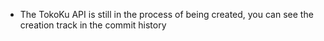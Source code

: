 - The TokoKu API is still in the process of being created, you can see the creation track in the commit history
